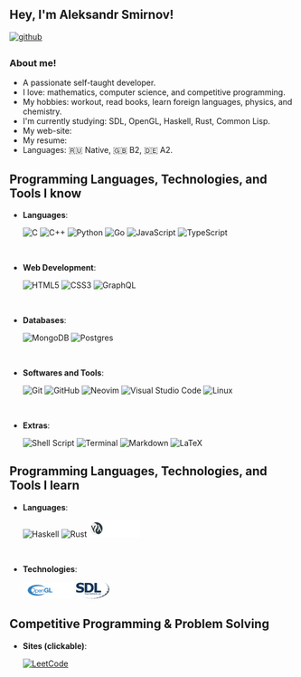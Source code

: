 ## Hey, I'm Aleksandr Smirnov!  
  
<a href="https://github.com/AleksandrSmirnov1" target="_blank">
<img src=https://img.shields.io/badge/github-%2324292e.svg?&style=for-the-badge&logo=github&logoColor=white alt=github style="margin-bottom: 5px;" />
</a>

### About me!  
* A passionate self-taught developer.
* I love: mathematics, computer science, and competitive programming.
* My hobbies: workout, read books, learn foreign languages, physics, and chemistry.
* I'm currently studying: SDL, OpenGL, Haskell, Rust, Common Lisp.
* My web-site: 
* My resume: 
* Languages: 🇷🇺 Native, 🇬🇧 B2, 🇩🇪 A2.

## Programming Languages, Technologies, and Tools I know 
<p align="center">

- **Languages**:
    
    ![C](https://img.shields.io/badge/C%20-%232370ED.svg?style=for-the-badge&logo=c&logoColor=white)
    ![C++](https://img.shields.io/badge/C++%20-%2300599C.svg?style=for-the-badge&logo=c%2B%2B&logoColor=white)
    ![Python](https://img.shields.io/badge/Python%20-%2314354C.svg?style=for-the-badge&logo=python&logoColor=white)
    ![Go](https://img.shields.io/badge/go-%2300ADD8.svg?style=for-the-badge&logo=go&logoColor=white)
    ![JavaScript](https://img.shields.io/badge/JavaScript%20-%23F7DF1E.svg?style=for-the-badge&logo=javascript&logoColor=black)
    ![TypeScript](https://img.shields.io/badge/typescript-%23007ACC.svg?style=for-the-badge&logo=typescript&logoColor=white)
    

<br>   
    
- **Web Development**:

   ![HTML5](https://img.shields.io/badge/HTML5%20-%23E34F26.svg?style=for-the-badge&logo=html5&logoColor=white)
   ![CSS3](https://img.shields.io/badge/CSS%20-%231572B6.svg?style=for-the-badge&logo=css3&logoColor=white)
   ![GraphQL](https://img.shields.io/badge/-GraphQL-E10098?style=for-the-badge&logo=graphql&logoColor=white)
   

<br>

- **Databases**:

    ![MongoDB](https://img.shields.io/badge/MongoDB-%234ea94b.svg?style=for-the-badge&logo=mongodb&logoColor=white)
    ![Postgres](https://img.shields.io/badge/postgres-%23316192.svg?style=for-the-badge&logo=postgresql&logoColor=white)
    
<br>

- **Softwares and Tools**:

    ![Git](https://img.shields.io/badge/git-%23F05033.svg?style=for-the-badge&logo=git&logoColor=white)
    ![GitHub](https://img.shields.io/badge/github-%23121011.svg?style=for-the-badge&logo=github&logoColor=white)
    ![Neovim](https://img.shields.io/badge/NeoVim-%2357A143.svg?&style=for-the-badge&logo=neovim&logoColor=white)
    ![Visual Studio Code](https://img.shields.io/badge/Visual%20Studio%20Code-0078d7.svg?style=for-the-badge&logo=visual-studio-code&logoColor=white)
    ![Linux](https://img.shields.io/badge/Linux-FCC624?style=for-the-badge&logo=linux&logoColor=black) 

<br>

- **Extras**:

    ![Shell Script](https://img.shields.io/badge/shell_script-%23121011.svg?style=for-the-badge&logo=gnu-bash&logoColor=white)
    ![Terminal](https://img.shields.io/badge/Terminal-%23054020?style=for-the-badge&logo=gnu-bash&logoColor=white)
    ![Markdown](https://img.shields.io/badge/markdown-%23000000.svg?style=for-the-badge&logo=markdown&logoColor=white) 
    ![LaTeX](https://img.shields.io/badge/latex-%23008080.svg?style=for-the-badge&logo=latex&logoColor=white)  

</p>

## Programming Languages, Technologies, and Tools I learn

<p align="center">

- **Languages**:
    
    ![Haskell](https://img.shields.io/badge/Haskell-5e5086?style=for-the-badge&logo=haskell&logoColor=white)
    ![Rust](https://img.shields.io/badge/rust-%23000000.svg?style=for-the-badge&logo=rust&logoColor=white)
    <img src="./src/index.svg" alt="Common Lisp" height="30">

<br>

- **Technologies**:

    <img src="./src/opengl.svg" alt="Common Lisp" height="30">
    <img src="./src/SDL.png" alt="Simple Direct Media" height="30">

</p>

## Competitive Programming & Problem Solving

<p align="center">

- **Sites (clickable)**:

    <a href="https://leetcode.com/AleksandrSmirnovVv/"><img src="https://img.shields.io/badge/LeetCode-000000?style=for-the-badge&logo=LeetCode&logoColor=#d16c06" alt="LeetCode"></a>

</p>